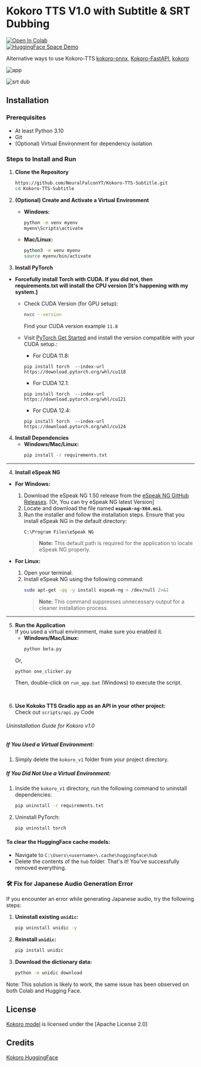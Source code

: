 # Kokoro TTS V1.0 with Subtitle & SRT Dubbing

[![Open In Colab](https://colab.research.google.com/assets/colab-badge.svg)](https://colab.research.google.com/github/NeuralFalconYT/Kokoro-TTS-Subtitle/blob/main/Kokoro_82M_v1_0.ipynb) <br>
[![HuggingFace Space Demo](https://img.shields.io/badge/🤗-Space%20demo-yellow)](https://huggingface.co/spaces/NeuralFalcon/Kokoro-TTS-Subtitle)

Alternative ways to use Kokoro-TTS [kokoro-onnx](https://github.com/thewh1teagle/kokoro-onnx), [Kokoro-FastAPI](https://github.com/remsky/Kokoro-FastAPI), [kokoro](https://github.com/hexgrad/kokoro)


![app](https://github.com/user-attachments/assets/a33decd0-6e60-4fda-aceb-9bd4485b8ca9)

![srt dub](https://github.com/user-attachments/assets/04a0a26f-ca3a-404a-b642-ccdf23938e9a)

## Installation

### Prerequisites
- At least Python 3.10
- Git
- (Optional) Virtual Environment for dependency isolation

### Steps to Install and Run

1. **Clone the Repository**
   ```sh
   https://github.com/NeuralFalconYT/Kokoro-TTS-Subtitle.git
   cd Kokoro-TTS-Subtitle
   ```

2. **(Optional) Create and Activate a Virtual Environment**
   - **Windows:**
     ```sh
     python -m venv myenv
     myenv\Scripts\activate
     ```
   - **Mac/Linux:**
     ```sh
     python3 -m venv myenv
     source myenv/bin/activate
     ```

3. **Install PyTorch**
- **Forcefully install Torch with CUDA. If you did not, then requirements.txt will install the CPU version [It's happening with my system.]**
  - Check CUDA Version (for GPU setup):
    ```bash
    nvcc --version
    ```
    Find your CUDA version example ```11.8```

  - Visit [PyTorch Get Started](https://pytorch.org/get-started/locally/) and install the version compatible with your CUDA setup.:<br>
    - For CUDA 11.8:
    ```
    pip install torch  --index-url https://download.pytorch.org/whl/cu118
    ```
    - For CUDA 12.1:
    ```
    pip install torch  --index-url https://download.pytorch.org/whl/cu121
    ```
    - For CUDA 12.4:
    ```
    pip install torch  --index-url https://download.pytorch.org/whl/cu124
    ```
    
4. **Install Dependencies**
   - **Windows/Mac/Linux:**
     ```sh
     pip install -r requirements.txt
     ```



---

4. **Install eSpeak NG**

- **For Windows:**
  1. Download the eSpeak NG 1.50 release from the [eSpeak NG GitHub Releases](https://github.com/espeak-ng/espeak-ng/releases/tag/1.50). [Or, You can try eSpeak NG latest Version]
  2. Locate and download the file named **`espeak-ng-X64.msi`**.
  3. Run the installer and follow the installation steps. Ensure that you install eSpeak NG in the default directory:
     ```
     C:\Program Files\eSpeak NG
     ```
     > **Note:** This default path is required for the application to locate eSpeak NG properly.

- **For Linux:**
  1. Open your terminal.
  2. Install eSpeak NG using the following command:
     ```bash
     sudo apt-get -qq -y install espeak-ng > /dev/null 2>&1
     ```
     > **Note:** This command suppresses unnecessary output for a cleaner installation process.

---

5. **Run the Application**<br>
   If you used a virtual environment, make sure you enabled it.
   - **Windows/Mac/Linux:**
     ```sh
     python beta.py
     ```
   Or,<br>
   ```
   python one_clicker.py
   ```
   Then, double-click on `run_app.bat` (Windows) to execute the script.
<br>

6. **Use Kokoko TTS Gradio app as an API in your other project:**  
   Check out ```scripts/api.py``` Code

###### Uninstallation Guide for Kokoro v1.0

##### If You Used a Virtual Environment:
1. Simply delete the `kokoro_v1` folder from your project directory.

##### If You Did Not Use a Virtual Environment:
1. Inside the `kokoro_v1` directory, run the following command to uninstall dependencies:
   ```bash
   pip uninstall -r requirements.txt
   ```
2. Uninstall PyTorch:
   ```bash
   pip uninstall torch
   ```
#### To clear the HuggingFace cache models:
   - Navigate to `C:\Users\<username>\.cache\huggingface\hub`
   - Delete the contents of the `hub` folder.
That's it! You've successfully removed everything.







### 🛠️ Fix for Japanese Audio Generation Error

If you encounter an error while generating Japanese audio, try the following steps:

1. **Uninstall existing `unidic`:**

   ```bash
   pip uninstall unidic -y
   ```

2. **Reinstall `unidic`:**

   ```bash
   pip install unidic
   ```

3. **Download the dictionary data:**

   ```bash
   python -m unidic download
   ```
Note: This solution is likely to work, the same issue has been observed on both Colab and Hugging Face.





## License
[Kokoro model](https://huggingface.co/hexgrad/Kokoro-82M) is licensed under the [Apache License 2.0]
## Credits
[Kokoro HuggingFace](https://huggingface.co/hexgrad/Kokoro-82M)
